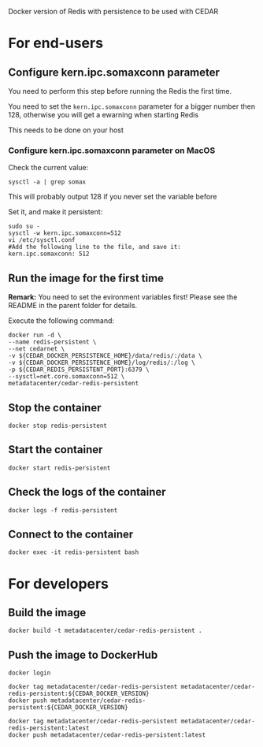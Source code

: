 Docker version of Redis with persistence to be used with CEDAR

# For end-users

## Configure kern.ipc.somaxconn parameter

You need to perform this step before running the Redis the first time.

You need to set the ``kern.ipc.somaxconn`` parameter for a bigger number then 128, otherwise you will get a ewarning when starting Redis

This needs to be done on your host

### Configure kern.ipc.somaxconn parameter on MacOS

Check the current value:

    sysctl -a | grep somax

This will probably output 128 if you never set the variable before

Set it, and make it persistent:

````
sudo su -
sysctl -w kern.ipc.somaxconn=512
vi /etc/sysctl.conf
#Add the following line to the file, and save it:
kern.ipc.somaxconn: 512
````

## Run the image for the first time

**Remark:** You need to set the evironment variables first! Please see the README in the parent folder for details.

Execute the following command:

````
docker run -d \
--name redis-persistent \
--net cedarnet \
-v ${CEDAR_DOCKER_PERSISTENCE_HOME}/data/redis/:/data \
-v ${CEDAR_DOCKER_PERSISTENCE_HOME}/log/redis/:/log \
-p ${CEDAR_REDIS_PERSISTENT_PORT}:6379 \
--sysctl=net.core.somaxconn=512 \
metadatacenter/cedar-redis-persistent
````

## Stop the container

    docker stop redis-persistent

## Start the container

    docker start redis-persistent

## Check the logs of the container

    docker logs -f redis-persistent

## Connect to the container

    docker exec -it redis-persistent bash

# For developers

## Build the image

````
docker build -t metadatacenter/cedar-redis-persistent .
````

## Push the image to DockerHub

````
docker login

docker tag metadatacenter/cedar-redis-persistent metadatacenter/cedar-redis-persistent:${CEDAR_DOCKER_VERSION}
docker push metadatacenter/cedar-redis-persistent:${CEDAR_DOCKER_VERSION}

docker tag metadatacenter/cedar-redis-persistent metadatacenter/cedar-redis-persistent:latest
docker push metadatacenter/cedar-redis-persistent:latest
````